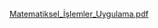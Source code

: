 [Matematiksel_İşlemler_Uygulama.pdf](https://github.com/bbyuksel/GORSEL_PROGRAMLAMA_1/files/14523656/Matematiksel_Islemler_Uygulama.pdf)
